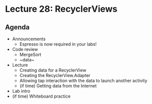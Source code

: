 # Lecture 28: RecyclerViews

## Agenda
- Announcements
    - Espresso is now required in your labs!
- Code review
    - MergeSort
    - ~data~
- Lecture
    - Creating data for a RecyclerView
    - Creating the RecyclerView.Adapter
    - Allowing tap interaction with the data to launch another activity
    - (if time) Getting data from the Internet
- Lab intro
- (if time) Whiteboard practice
